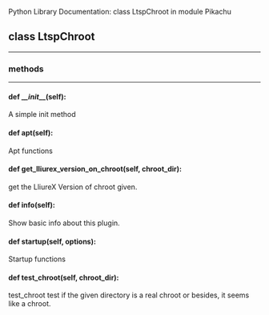 Python Library Documentation: class LtspChroot in module Pikachu

## class __LtspChroot__
****************************************

### __methods__
****************************************
#### def __\__init__\__(self):

A simple init method

#### def __apt__(self):

Apt functions

#### def __get_lliurex_version_on_chroot__(self, chroot_dir):

get the LliureX Version of chroot given.

#### def __info__(self):

Show basic info about this plugin.

#### def __startup__(self, options):

Startup functions

#### def __test_chroot__(self, chroot_dir):

test_chroot test if the given directory is a real chroot or 
besides, it seems like a chroot.
